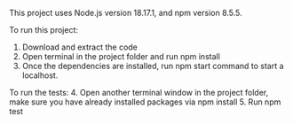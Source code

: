 This project uses Node.js version 18.17.1, and npm version 8.5.5.

To run this project:
1. Download and extract the code
2. Open terminal in the project folder and run npm install
3. Once the dependencies are installed, run npm start command to start a localhost.

To run the tests:
4. Open another terminal window in the project folder, make sure you have already installed packages via npm install
5. Run npm test 
